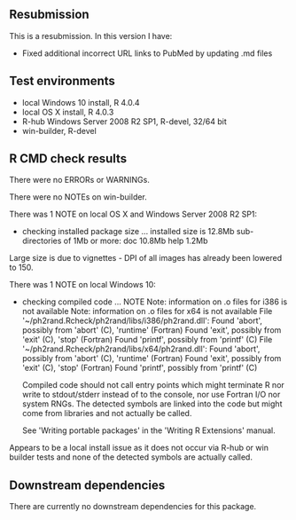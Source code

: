 ## Resubmission
This is a resubmission. In this version I have:

* Fixed additional incorrect URL links to PubMed by updating .md files

## Test environments
* local Windows 10 install, R 4.0.4
* local OS X install, R 4.0.3
* R-hub Windows Server 2008 R2 SP1, R-devel, 32/64 bit
* win-builder, R-devel

## R CMD check results
There were no ERRORs or WARNINGs.

There were no NOTEs on win-builder.

There was 1 NOTE on local OS X and Windows Server 2008 R2 SP1:

* checking installed package size ...
     installed size is 12.8Mb
     sub-directories of 1Mb or more:
       doc   10.8Mb
       help   1.2Mb

Large size is due to vignettes - DPI of all images has already been lowered to
150.

There was 1 NOTE on local Windows 10:

* checking compiled code ... NOTE
  Note: information on .o files for i386 is not available
  Note: information on .o files for x64 is not available
  File '~/ph2rand.Rcheck/ph2rand/libs/i386/ph2rand.dll':
    Found 'abort', possibly from 'abort' (C), 'runtime' (Fortran)
    Found 'exit', possibly from 'exit' (C), 'stop' (Fortran)
    Found 'printf', possibly from 'printf' (C)
  File '~/ph2rand.Rcheck/ph2rand/libs/x64/ph2rand.dll':
    Found 'abort', possibly from 'abort' (C), 'runtime' (Fortran)
    Found 'exit', possibly from 'exit' (C), 'stop' (Fortran)
    Found 'printf', possibly from 'printf' (C)

  Compiled code should not call entry points which might terminate R nor
  write to stdout/stderr instead of to the console, nor use Fortran I/O
  nor system RNGs. The detected symbols are linked into the code but
  might come from libraries and not actually be called.

  See 'Writing portable packages' in the 'Writing R Extensions' manual.

Appears to be a local install issue as it does not occur via R-hub or win
builder tests and none of the detected symbols are actually called.

## Downstream dependencies
There are currently no downstream dependencies for this package.